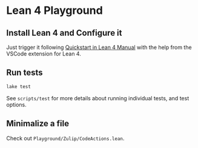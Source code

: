 # Lean 4 Playground

## Install Lean 4 and Configure it

Just trigger it following [Quickstart in Lean 4 Manual](https://leanprover.github.io/lean4/doc/quickstart.html) with the help from the VSCode extension for Lean 4.

## Run tests

```bash
lake test
```

See `scripts/test` for more details about running individual tests, and test options.

## Minimalize a file

Check out `Playground/Zulip/CodeActions.lean`.


